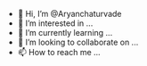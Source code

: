 - 👋 Hi, I’m @Aryanchaturvade
- 👀 I’m interested in ...
- 🌱 I’m currently learning ...
- 💞️ I’m looking to collaborate on ...
- 📫 How to reach me ...

<!---
Aryanchaturvade/Aryanchaturvade is a ✨ special ✨ repository because its `README.md` (this file) appears on your GitHub profile.
You can click the Preview link to take a look at your changes.
--->
